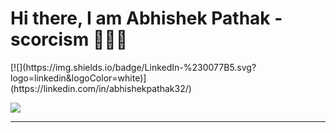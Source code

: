 
<h1>Hi there, I am Abhishek Pathak - scorcism 🙋🏽‍♂️</h1> 
[![](https://img.shields.io/badge/LinkedIn-%230077B5.svg?logo=linkedin&logoColor=white)](https://linkedin.com/in/abhishekpathak32/) 

[![](https://visitcount.itsvg.in/api?id=scorcism&label=Profile%20Views&color=12&icon=4&pretty=false)](https://visitcount.itsvg.in)

<hr>
<br>

